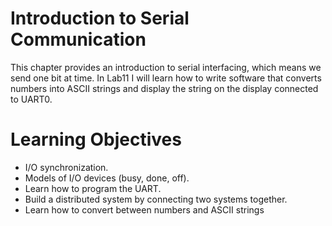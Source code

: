 Introduction to Serial Communication
=================
This chapter provides an introduction to serial interfacing, which means we send one bit at time. In Lab11 I will learn how to write software that converts numbers into ASCII strings and display the string on the display connected to UART0. 


Learning Objectives
=================

* I/O synchronization.
* Models of I/O devices (busy, done, off).
* Learn how to program the UART.
* Build a distributed system by connecting two systems together.
* Learn how to convert between numbers and ASCII strings